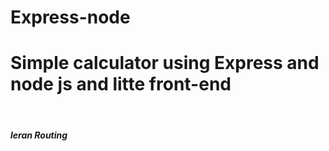 # Express-node
<h1>Simple calculator using Express and node js and litte front-end</h1>

<br>
<h5>leran Routing </h5>
